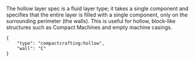 The hollow layer spec is a fluid layer type; it takes a single component and specifies that the entire layer is filled with a single component, only on the surrounding perimeter (the walls). This is useful for hollow, block-like structures such as Compact Machines and empty machine casings.

```jsonc
{
    "type": "compactcrafting:hollow",
    "wall": "C"
}
```